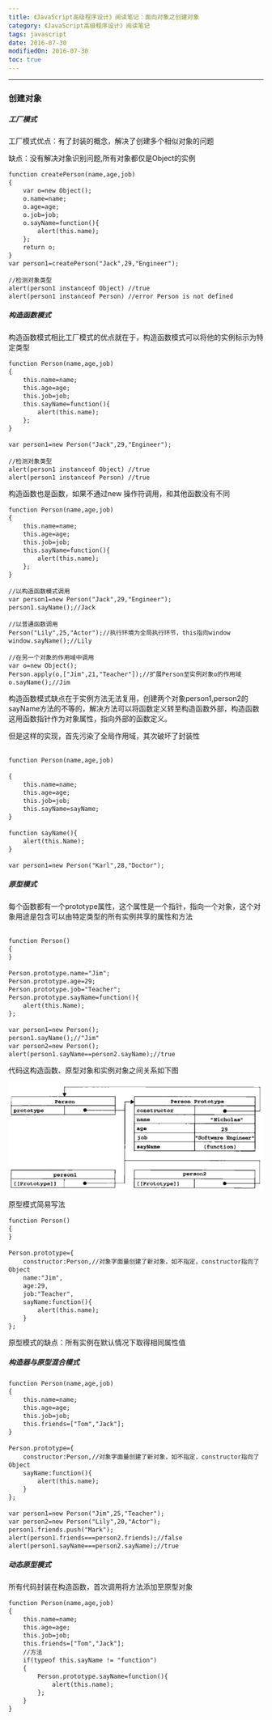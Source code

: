 ```yaml
---
title: 《JavaScript高级程序设计》阅读笔记：面向对象之创建对象 
category: 《JavaScript高级程序设计》阅读笔记
tags: javascript
date: 2016-07-30
modifiedOn: 2016-07-30
toc: true
---
```


----------
### 创建对象
##### 工厂模式
工厂模式优点：有了封装的概念，解决了创建多个相似对象的问题

缺点：没有解决对象识别问题,所有对象都仅是Object的实例

```
function createPerson(name,age,job)
{
    var o=new Object();
    o.name=name;
    o.age=age;
    o.job=job;
    o.sayName=function(){
        alert(this.name);
    };
    return o;
}
var person1=createPerson("Jack",29,"Engineer");

//检测对象类型
alert(person1 instanceof Object) //true
alert(person1 instanceof Person) //error Person is not defined
```
##### 构造函数模式

构造函数模式相比工厂模式的优点就在于，构造函数模式可以将他的实例标示为特定类型

```
function Person(name,age,job)
{
    this.name=name;
    this.age=age;
    this.job=job;
    this.sayName=function(){
        alert(this.name);
    };
}

var person1=new Person("Jack",29,"Engineer");

//检测对象类型
alert(person1 instanceof Object) //true
alert(person1 instanceof Person) //true
```

构造函数也是函数，如果不通过new 操作符调用，和其他函数没有不同

```
function Person(name,age,job)
{
    this.name=name;
    this.age=age;
    this.job=job;
    this.sayName=function(){
        alert(this.name);
    };
}

//以构造函数模式调用
var person1=new Person("Jack",29,"Engineer");
person1.sayName();//Jack

//以普通函数调用
Person("Lily",25,"Actor");//执行环境为全局执行环节，this指向window
window.sayName();//Lily

//在另一个对象的作用域中调用
var o=new Object();
Person.apply(o,["Jim",21,"Teacher"]);//扩展Person至实例对象o的作用域
o.sayName();//Jim
```

构造函数模式缺点在于实例方法无法复用，创建两个对象person1,person2的sayName方法的不等的，解决方法可以将函数定义转至构造函数外部，构造函数这用函数指针作为对象属性，指向外部的函数定义。

但是这样的实现，首先污染了全局作用域，其次破坏了封装性

```

function Person(name,age,job)

{
    this.name=name;
    this.age=age;
    this.job=job;
    this.sayName=sayName;
}

function sayName(){
    alert(this.Name);
}

var person1=new Person("Karl",28,"Doctor");
```
##### 原型模式

每个函数都有一个prototype属性，这个属性是一个指针，指向一个对象，这个对象用途是包含可以由特定类型的所有实例共享的属性和方法

```

function Person()
{    
}

Person.prototype.name="Jim";
Person.prototype.age=29;
Person.prototype.job="Teacher";
Person.prototype.sayName=function(){
    alert(this.Name);
};

var person1=new Person();
person1.sayName();//"Jim"
var person2=new Person();
alert(person1.sayName==person2.sayName);//true
```

代码这构造函数、原型对象和实例对象之间关系如下图

![](/img/面向对象之创建对象.png)




原型模式简易写法

```
function Person()
{    
}

Person.prototype={
    constructor:Person,//对象字面量创建了新对象，如不指定，constructor指向了Object
    name:"Jim",
    age:29,
    job:"Teacher",
    sayName:function(){
        alert(this.name);
    }
};

```

原型模式的缺点：所有实例在默认情况下取得相同属性值

##### 构造器与原型混合模式
```
function Person(name,age,job)
{    
    this.name=name;
    this.age=age;
    this.job=job;
    this.friends=["Tom","Jack"];
}

Person.prototype={
    constructor:Person,//对象字面量创建了新对象，如不指定，constructor指向了Object
    sayName:function(){
        alert(this.name);
    }
};

var person1=new Person("Jim",25,"Teacher");
var person2=new Person("Lily",20,"Actor");
person1.friends.push("Mark");
alert(person1.friends===person2.friends);//false
alert(person1.sayName===person2.sayName);//true
```
##### 动态原型模式
所有代码封装在构造函数，首次调用将方法添加至原型对象

```
function Person(name,age,job)
{    
    this.name=name;
    this.age=age;
    this.job=job;
    this.friends=["Tom","Jack"];
    //方法
    if(typeof this.sayName != "function")
    {
        Person.prototype.sayName=function(){
            alert(this.name);
        };
    }
}

```
